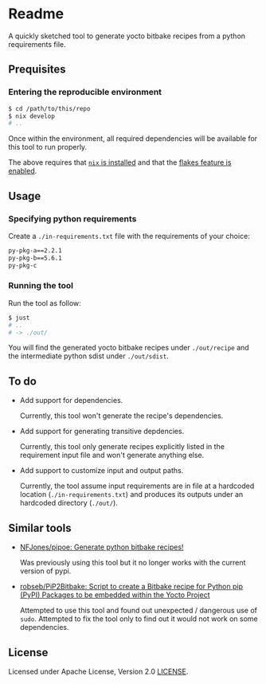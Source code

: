 Readme
======

A quickly sketched tool to generate yocto bitbake recipes from a python
requirements file.


## Prequisites

### Entering the reproducible environment

```bash
$ cd /path/to/this/repo
$ nix develop
# ..
```

Once within the environment, all required dependencies will be available for
this tool to run properly.

The above requires that [`nix` is installed][nix-install] and that the [flakes
feature is enabled][nix-flake-enabled].

[nix-install]: https://nixos.org/download
[nix-flake-enabled]: https://nixos.wiki/wiki/Flakes#Enable_flakes_permanently_in_NixOS


## Usage

### Specifying python requirements

Create a `./in-requirements.txt` file with the requirements of your choice:

```txt
py-pkg-a==2.2.1
py-pkg-b==5.6.1
py-pkg-c
```


### Running the tool

Run the tool as follow:

```bash
$ just
# ..
# -> ./out/
```

You will find the generated yocto bitbake recipes under `./out/recipe`
and the intermediate python sdist under `./out/sdist`.


## To do

 -  Add support for dependencies.

    Currently, this tool won't generate the recipe's dependencies.

 -  Add support for generating transitive depdencies.

    Currently, this tool only generate recipes explicitly listed
    in the requirement input file and won't generate anything
    else.

 -  Add support to customize input and output paths.

    Currently, the tool assume input requirements are in file at a hardcoded
    location (`./in-requirements.txt`) and produces its outputs under an
    hardcoded directory (`./out/`).


## Similar tools

 -  [NFJones/pipoe: Generate python bitbake recipes!](https://github.com/NFJones/pipoe)

    Was previously using this tool but it no longer works with the current
    version of pypi.

 -  [robseb/PiP2Bitbake: Script to create a Bitbake recipe for Python pip (PyPI) Packages to be embedded within the Yocto Project](https://github.com/robseb/PiP2Bitbake)

    Attempted to use this tool and found out unexpected / dangerous use of
    `sudo`. Attempted to fix the tool only to find out it would not work on some
    dependencies.

## License

Licensed under Apache License, Version 2.0 [LICENSE](./LICENSE).
